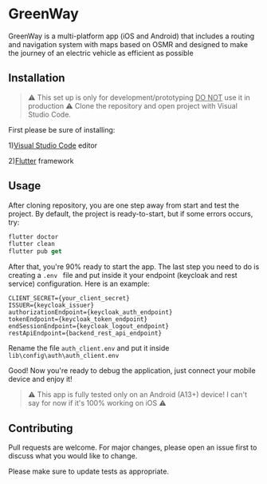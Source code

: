 # GreenWay

GreenWay is a multi-platform app (iOS and Android) that includes a routing and navigation system with maps based on OSMR and designed to make the journey of an electric vehicle as efficient as possible

## Installation
> :warning: This set up is only for development/prototyping <u>DO NOT</u> use it in production :warning:
Clone the repository and open project with Visual Studio Code.

First please be sure of installing:

1)[Visual Studio Code](https://code.visualstudio.com/download) editor

2)[Flutter](https://docs.flutter.dev/get-started/install) framework


## Usage
After cloning repository, you are one step away from start and test the project. By default, the project is ready-to-start, but if some errors occurs, try:

```dart
flutter doctor
flutter clean
flutter pub get
```
After that, you're 90% ready to start the app. The last step you need to do is creating a 
```.env ``` file and put inside it your endpoint (keycloak and rest service) configuration. 
Here is an example: 
```
CLIENT_SECRET={your_client_secret}  
ISSUER={keycloak_issuer}
authorizationEndpoint={keycloak_auth_endpoint}
tokenEndpoint={keycloak_token_endpoint}
endSessionEndpoint={keycloak_logout_endpoint}
restApiEndpoint={backend_rest_api_endpoint}
```
Rename the file ```auth_client.env``` and put it inside ```lib\config\auth\auth_client.env```

Good! Now you're ready to debug the application, just connect your mobile device and enjoy it! 

> :warning: This app is fully tested only on an Android (A13+) device! I can't say for now if it's 100% working on iOS :warning:

## Contributing

Pull requests are welcome. For major changes, please open an issue first
to discuss what you would like to change.

Please make sure to update tests as appropriate.
